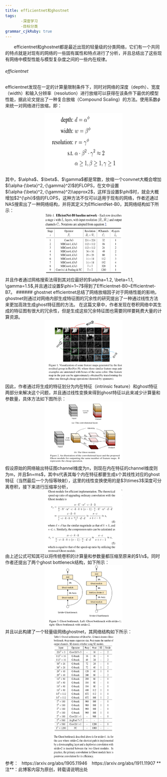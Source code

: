 ```yaml
---
title: efficientnet和ghostnet
tags: 
       -深度学习
       -目标分类
grammar_cjkRuby: true
---
```



&ensp;&ensp;&ensp;&ensp;efficientnet和ghostnet都是最近出现的轻量级的分类网络，它们有一个共同的特点就是对现有的网络的一些固有属性和特点进行了分析，并且总结出了这些现有网络中模型性能与模型复杂度之间的一些内在规律。
<!--more-->
###### efficientnet
efficientnet发现在一定的计算量限制条件下，同时对网络的深度（depth）、宽度（width）和输入分辨率（resolution）进行放缩可以获得在该条件下最优的模型性能，据此论文提出了一种复合放缩（Compound Scaling）的方法。使用系数$\phi$来统一对网络进行放缩，即：
<div align=center><img src="./images/eq1.png" width = "250" height = "200"  align=center/></div>
其中，$\alpha$、$\beta$、$\gamma$都是常数，放缩一个convnet大概会增加$(\alpha·{\beta}^2,·{\gamma}^2)$的FLOPS，在文中设置$(\alpha·{\beta}^2,·{\gamma}^2)\approx2$，这样当设置$\phi$时，就会大概增加$2^{\phi}$倍的FLOPS，这种方法不仅可以适用于现有的网络，作者还通过NAS搜索出了一种网络结构，并将其定义为EfficientNet-B0，其网络结构如下所示：
<div align=center><img src="./images/fig1_eff.png" width = "250" height = "200"  align=center/></div>
并且作者通过网格搜索法得到其对应最好的$\alpha=1.2, \beta=1.1, \gamma=1.5$,并且通过设置$\phi=1~7$得到了Efficientnet-B0~Efficientnet-B7。
###### ghostnet
efficientnet总结了网络放缩因子对于网络性能的影响，ghostnet则通过对网络内部生成特征图的冗余性的研究提出了一种通过线性方法来更加高效生成ghost特征图的方法。
在这篇文章中，作者发现在卷积网络中其生成的特征图有很大的冗余性，但是生成这些冗余特征图也需要同样要耗费大量的计算资源。

<div align=center><img src="./images/fig1_gho.png" width = "250" height = "200"  align=center/></div>
因此，作者通过将生成的特征划分为内在特征（intrinsic feature）和ghost特征两部分来解决这个问题，并且通过线性变换来得到ghost特征以此来减少计算量和参数量，具体方法如下图所示：
<div align=center><img src="./images/fig2_gho.png" width = "250" height = "200"  align=center/></div>
假设原始的网络输出特征图channel维度为n，则现在内在特征的channel维度则为m，并且$n=ms$，其中s代表其每个内在特征都要生成s个其线性对应的ghost特征（当然最后一个为恒等映射），这里的线性变换使用的是$3\times3$深度可分离卷积，接下来进行压缩率分析，
<div align=center><img src="./images/fig3_gho.png" width = "250" height = "200"  align=center/></div>
由上述公式可知其可以将传统卷积的计算量和参数量都压缩至原来的$1/s$。同时作者还提出了两个ghost bottleneck结构，如下所示：
<div align=center><img src="./images/fig4_gho.png" width = "250" height = "200"  align=center/></div>
并且以此构建了一个轻量级网络ghostnet，其网络结构如下所示：
<div align=center><img src="./images/fig5_gho.png" width = "200" height = "400"  align=center/></div>
参考：
   &ensp;https://arxiv.org/abs/1905.11946
  &ensp; https://arxiv.org/abs/1911.11907
 **注**：此博客内容为原创，转载请说明出处
